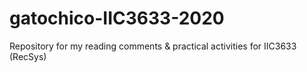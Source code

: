 # gatochico-IIC3633-2020
Repository for my reading comments & practical activities for IIC3633 (RecSys)
